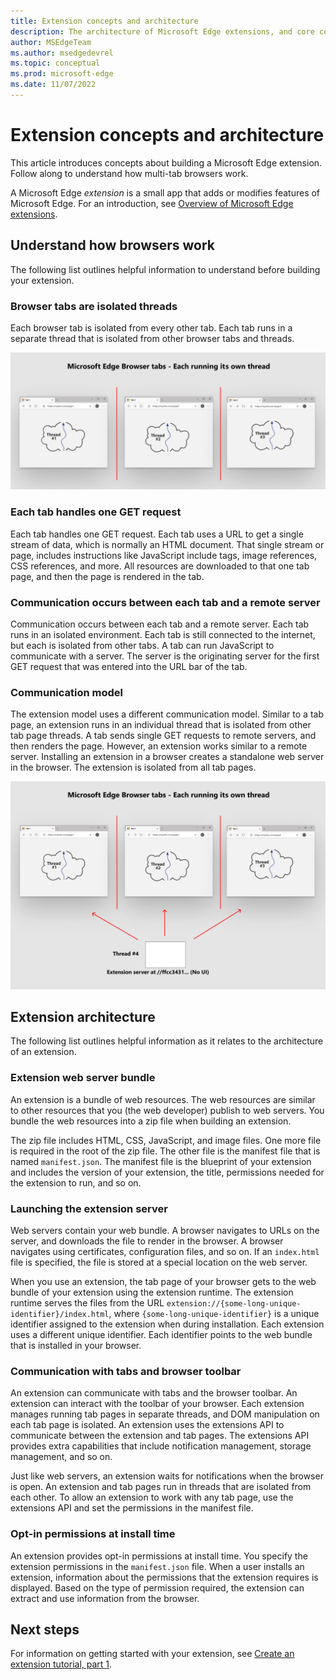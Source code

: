 ```yaml
---
title: Extension concepts and architecture
description: The architecture of Microsoft Edge extensions, and core concepts to build extensions.
author: MSEdgeTeam
ms.author: msedgedevrel
ms.topic: conceptual
ms.prod: microsoft-edge
ms.date: 11/07/2022
---
```

# Extension concepts and architecture

This article introduces concepts about building a Microsoft Edge extension.  Follow along to understand how multi-tab browsers work.

A Microsoft Edge *extension* is a small app that adds or modifies features of Microsoft Edge.  For an introduction, see [Overview of Microsoft Edge extensions](../index.md).


<!-- ====================================================================== -->
## Understand how browsers work

The following list outlines helpful information to understand before building your extension.

### Browser tabs are isolated threads

Each browser tab is isolated from every other tab.  Each tab runs in a separate thread that is isolated from other browser tabs and threads.

![One thread per browser tab.](./media/index-image1-browsertabs.png)

### Each tab handles one GET request

Each tab handles one GET request.  Each tab uses a URL to get a single stream of data, which is normally an HTML document.  That single stream or page, includes instructions like JavaScript include tags, image references, CSS references, and more.  All resources are downloaded to that one tab page, and then the page is rendered in the tab.

### Communication occurs between each tab and a remote server

Communication occurs between each tab and a remote server.  Each tab runs in an isolated environment.  Each tab is still connected to the internet, but each is isolated from other tabs.  A tab can run JavaScript to communicate with a server.  The server is the originating server for the first GET request that was entered into the URL bar of the tab.

### Communication model

The extension model uses a different communication model.  Similar to a tab page, an extension runs in an individual thread that is isolated from other tab page threads.  A tab sends single GET requests to remote servers, and then renders the page.  However, an extension works similar to a remote server.  Installing an extension in a browser creates a standalone web server in the browser.  The extension is isolated from all tab pages.

![Extensions use a different communication model.](./media/index-image3-upsidedown.png)


<!-- ====================================================================== -->
## Extension architecture

The following list outlines helpful information as it relates to the architecture of an extension.

### Extension web server bundle

An extension is a bundle of web resources.  The web resources are similar to other resources that you (the web developer) publish to web servers.  You bundle the web resources into a zip file when building an extension.

The zip file includes HTML, CSS, JavaScript, and image files.  One more file is required in the root of the zip file.  The other file is the manifest file that is named `manifest.json`.  The manifest file is the blueprint of your extension and includes the version of your extension, the title, permissions needed for the extension to run, and so on.

### Launching the extension server

Web servers contain your web bundle.  A browser navigates to URLs on the server, and downloads the file to render in the browser.  A browser navigates using certificates, configuration files, and so on.  If an `index.html` file is specified, the file is stored at a special location on the web server.

When you use an extension, the tab page of your browser gets to the web bundle of your extension using the extension runtime.  The extension runtime serves the files from the URL `extension://{some-long-unique-identifier}/index.html`, where `{some-long-unique-identifier}` is a unique identifier assigned to the extension when during installation.  Each extension uses a different unique identifier.  Each identifier points to the web bundle that is installed in your browser.

### Communication with tabs and browser toolbar

An extension can communicate with tabs and the browser toolbar.  An extension can interact with the toolbar of your browser.  Each extension manages running tab pages in separate threads, and DOM manipulation on each tab page is isolated.  An extension uses the extensions API to communicate between the extension and tab pages.  The extensions API provides extra capabilities that include notification management, storage management, and so on.

Just like web servers, an extension waits for notifications when the browser is open.  An extension and tab pages run in threads that are isolated from each other.  To allow an extension to work with any tab page, use the extensions API and set the permissions in the manifest file.

### Opt-in permissions at install time

An extension provides opt-in permissions at install time.  You specify the extension permissions in the `manifest.json` file.  When a user installs an extension, information about the permissions that the extension requires is displayed.  Based on the type of permission required, the extension can extract and use information from the browser.


<!-- ====================================================================== -->
## Next steps

For information on getting started with your extension, see [Create an extension tutorial, part 1](part1-simple-extension.md).
